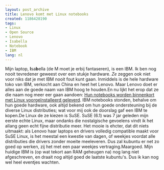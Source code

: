 ```yaml
---
layout: post_archive
title: Lenovo komt met Linux notebooks
created: 1186428190
tags:
- Linux
- Open Source
- Lenovo
- Isabella
- Notebook
- IBM
lang: nl
---
```

Mijn laptop, **I**sa**b**ella (de M moet je erbij fantaseren), is een IBM. Ik ben nog nooit tevredener geweest over een stukje hardware. _Ze_ zeggen ook niet voor niks dat je met IBM nooit fout kunt gaan. Inmiddels is de hele hardware toko van IBM, verkocht aan China en heet het Lenovo. Maar Lenovo doet er alles aan de goede naam van IBM hoog te houden.En nu lijkt het erop dat ze die naam nog meer eer gaan aandoen: [Hun notebooks worden binnenkort met Linux voorgeïnstalleerd geleverd](http://core.tweakers.net/nieuws/48761/Lenovo-gaat-notebooks-met-Linux-leveren.html). IBM notebooks stonden, behalve om hun goede hardware, ook altijd bekend om hun goede ondersteuning bij de diverse Linux distributies; wat voor mij ook de doorslag gaf een IBM te kopen.De Linux de ze kiezen is SuSE. SuSE (6.1) was 7 jar geleden mijn eerste echte Linux, maar ondanks die nostalgische gevoelens vindt ik het allang geen echt fijne distributie meer. Het mooie is ehcter, dat dit niets uitmaakt: als Lenovo haar laptops en drivers volledig compatible maakt voor SuSE Linux, is het meestal een kwestie van dagen, of weekjes voordat alle distributies die drivers zonder moeite meeleveren. Dus zal kubuntu er net zo goed op werken, zij het met een paar weekjes vertraging.Maargoed. Mijn huidige IBM is (op wat tekort aan RAM geheugen na) nog lang niet afgeschreven, en draait nog altijd goed de laatste kubuntu's. Dus ik kan nog wel heel eventjes wachten.
